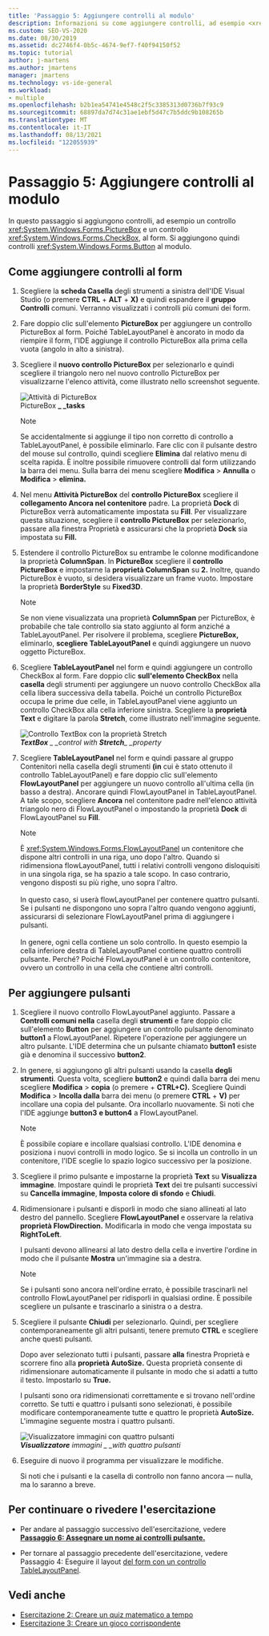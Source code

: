 ```yaml
---
title: 'Passaggio 5: Aggiungere controlli al modulo'
description: Informazioni su come aggiungere controlli, ad esempio <xref:System.Windows.Forms.PictureBox> un controllo e un controllo , al <xref:System.Windows.Forms.CheckBox> form.
ms.custom: SEO-VS-2020
ms.date: 08/30/2019
ms.assetid: dc2746f4-0b5c-4674-9ef7-f40f94150f52
ms.topic: tutorial
author: j-martens
ms.author: jmartens
manager: jmartens
ms.technology: vs-ide-general
ms.workload:
- multiple
ms.openlocfilehash: b2b1ea54741e4548c2f5c3385313d0736b7f93c9
ms.sourcegitcommit: 68897da7d74c31ae1ebf5d47c7b5ddc9b108265b
ms.translationtype: MT
ms.contentlocale: it-IT
ms.lasthandoff: 08/13/2021
ms.locfileid: "122055939"
---
```

# <a name="step-5-add-controls-to-your-form"></a>Passaggio 5: Aggiungere controlli al modulo

In questo passaggio si aggiungono controlli, ad esempio un controllo <xref:System.Windows.Forms.PictureBox> e un controllo <xref:System.Windows.Forms.CheckBox>, al form. Si aggiungono quindi controlli <xref:System.Windows.Forms.Button> al modulo.

## <a name="how-to-add-controls-to-your-form"></a>Come aggiungere controlli al form

1. Scegliere la **scheda Casella** degli strumenti a sinistra dell'IDE Visual Studio (o premere **CTRL** + **ALT** + **X)** e quindi espandere il **gruppo Controlli** comuni. Verranno visualizzati i controlli più comuni dei form.

1. Fare doppio clic sull'elemento **PictureBox** per aggiungere un controllo PictureBox al form. Poiché TableLayoutPanel è ancorato in modo da riempire il form, l'IDE aggiunge il controllo PictureBox alla prima cella vuota (angolo in alto a sinistra).

1. Scegliere il **nuovo controllo PictureBox** per selezionarlo e quindi scegliere il triangolo nero nel nuovo controllo PictureBox per visualizzarne l'elenco attività, come illustrato nello screenshot seguente.

    ![Attività di PictureBox](../ide/media/express_pictureboxtasks.png)<br/>PictureBox **_ _tasks**

    > [!NOTE]
    > Se accidentalmente si aggiunge il tipo non corretto di controllo a TableLayoutPanel, è possibile eliminarlo. Fare clic con il pulsante destro del mouse sul controllo, quindi scegliere **Elimina** dal relativo menu di scelta rapida. È inoltre possibile rimuovere controlli dal form utilizzando la barra dei menu. Sulla barra dei menu scegliere **Modifica**  >  **Annulla** o **Modifica**  >  **elimina.**

1. Nel menu **Attività PictureBox** del **controllo PictureBox** scegliere il **collegamento Ancora nel contenitore** padre. La proprietà **Dock** di PictureBox verrà automaticamente impostata su **Fill**. Per visualizzare questa situazione, scegliere il **controllo PictureBox** per selezionarlo, passare alla finestra Proprietà e assicurarsi che la proprietà **Dock** sia impostata su **Fill.** 

1. Estendere il controllo PictureBox su entrambe le colonne modificandone la proprietà **ColumnSpan**. In **PictureBox** scegliere il **controllo PictureBox** e impostarne la **proprietà ColumnSpan** su **2.** Inoltre, quando PictureBox è vuoto, si desidera visualizzare un frame vuoto. Impostare la proprietà **BorderStyle** su **Fixed3D**.

    > [!NOTE]
    > Se non viene visualizzata una proprietà **ColumnSpan** per PictureBox, è probabile che tale controllo sia stato aggiunto al form anziché a TableLayoutPanel. Per risolvere il problema, scegliere **PictureBox,** eliminarlo, **scegliere TableLayoutPanel** e quindi aggiungere un nuovo oggetto PictureBox.

1. Scegliere **TableLayoutPanel** nel form e quindi aggiungere un controllo CheckBox al form. Fare doppio clic **sull'elemento CheckBox** nella **casella** degli strumenti per aggiungere un nuovo controllo CheckBox alla cella libera successiva della tabella. Poiché un controllo PictureBox occupa le prime due celle, in TableLayoutPanel viene aggiunto un controllo CheckBox alla cella inferiore sinistra. Scegliere la **proprietà Text** e digitare la parola **Stretch**, come illustrato nell'immagine seguente.

    ![Controllo TextBox con la proprietà Stretch](../ide/media/express_pictureviewercheckbox.png)<br/>***TextBox** _ _control with* ***Stretch**_ _property*

1. Scegliere **TableLayoutPanel** nel form e quindi  passare al gruppo Contenitori nella casella degli strumenti **(in** cui è stato ottenuto il controllo TableLayoutPanel) e fare doppio clic sull'elemento **FlowLayoutPanel** per aggiungere un nuovo controllo all'ultima cella (in basso a destra). Ancorare quindi FlowLayoutPanel in TableLayoutPanel. A tale scopo, scegliere **Ancora** nel contenitore padre nell'elenco attività triangolo nero di FlowLayoutPanel o impostando la proprietà **Dock** di FlowLayoutPanel su **Fill**.

    > [!NOTE]
    > È <xref:System.Windows.Forms.FlowLayoutPanel> un contenitore che dispone altri controlli in una riga, uno dopo l'altro. Quando si ridimensiona flowLayoutPanel, tutti i relativi controlli vengono disloquisiti in una singola riga, se ha spazio a tale scopo. In caso contrario, vengono disposti su più righe, uno sopra l'altro. <br/><br/>In questo caso, si userà flowLayoutPanel per contenere quattro pulsanti. Se i pulsanti ne dispongono uno sopra l'altro quando vengono aggiunti, assicurarsi di selezionare FlowLayoutPanel prima di aggiungere i pulsanti. <br/><br/>In genere, ogni cella contiene un solo controllo. In questo esempio la cella inferiore destra di TableLayoutPanel contiene quattro controlli pulsante. Perché?  Poiché FlowLayoutPanel è un controllo contenitore, ovvero un controllo in una cella che contiene altri controlli.

## <a name="to-add-buttons"></a>Per aggiungere pulsanti

1. Scegliere il nuovo controllo FlowLayoutPanel aggiunto. Passare a **Controlli comuni nella** casella degli **strumenti** e fare doppio clic sull'elemento **Button** per aggiungere un controllo pulsante denominato **button1** a FlowLayoutPanel. Ripetere l'operazione per aggiungere un altro pulsante. L'IDE determina che un pulsante chiamato **button1** esiste già e denomina il successivo **button2**.

1. In genere, si aggiungono gli altri pulsanti usando la casella **degli strumenti**. Questa volta, scegliere **button2** e quindi dalla barra dei menu scegliere **Modifica**  >  **copia** (o premere  + **CTRL+C).** Scegliere Quindi **Modifica**  >  **Incolla dalla** barra dei menu (o premere **CTRL** + **V)** per incollare una copia del pulsante. Ora incollarlo nuovamente. Si noti che l'IDE aggiunge **button3** **e button4** a FlowLayoutPanel.

    > [!NOTE]
    > È possibile copiare e incollare qualsiasi controllo. L'IDE denomina e posiziona i nuovi controlli in modo logico. Se si incolla un controllo in un contenitore, l'IDE sceglie lo spazio logico successivo per la posizione.

1. Scegliere il primo pulsante e impostarne la proprietà **Text** su **Visualizza immagine**. Impostare quindi le proprietà **Text** dei tre pulsanti successivi su **Cancella immagine**, **Imposta colore di sfondo** e **Chiudi**.

1. Ridimensionare i pulsanti e disporli in modo che siano allineati al lato destro del pannello. Scegliere **FlowLayoutPanel** e osservare la relativa **proprietà FlowDirection.** Modificarla in modo che venga impostata su **RightToLeft**.

   I pulsanti devono allinearsi al lato destro della cella e invertire l'ordine in modo che il pulsante **Mostra** un'immagine sia a destra.

    > [!NOTE]
    > Se i pulsanti sono ancora nell'ordine errato, è possibile trascinarli nel controllo FlowLayoutPanel per ridisporli in qualsiasi ordine. È possibile scegliere un pulsante e trascinarlo a sinistra o a destra.

1. Scegliere il pulsante **Chiudi** per selezionarlo. Quindi, per scegliere contemporaneamente gli altri pulsanti, tenere premuto **CTRL** e scegliere anche questi pulsanti.

   Dopo aver selezionato tutti i pulsanti, passare **alla** finestra Proprietà e scorrere fino alla **proprietà AutoSize.** Questa proprietà consente di ridimensionare automaticamente il pulsante in modo che si adatti a tutto il testo. Impostarlo su **True.**

   I pulsanti sono ora ridimensionati correttamente e si trovano nell'ordine corretto. Se tutti e quattro i pulsanti sono selezionati, è possibile modificare contemporaneamente tutte e quattro le proprietà **AutoSize.** L'immagine seguente mostra i quattro pulsanti.

    ![Visualizzatore immagini con quattro pulsanti](../ide/media/express_autosize.png)<br/>***Visualizzatore** immagini _ _with quattro pulsanti*

1. Eseguire di nuovo il programma per visualizzare le modifiche.

   Si noti che i pulsanti e la casella di controllo non fanno ancora &mdash; nulla, ma lo saranno a breve.

## <a name="to-continue-or-review"></a>Per continuare o rivedere l'esercitazione

* Per andare al passaggio successivo dell'esercitazione, vedere **[Passaggio 6: Assegnare un nome ai controlli pulsante.](../ide/step-6-name-your-button-controls.md)**

* Per tornare al passaggio precedente dell'esercitazione, vedere Passaggio 4: Eseguire il layout [del form con un controllo TableLayoutPanel](../ide/step-4-lay-out-your-form-with-a-tablelayoutpanel-control.md).

## <a name="see-also"></a>Vedi anche

* [Esercitazione 2: Creare un quiz matematico a tempo](tutorial-2-create-a-timed-math-quiz.md)
* [Esercitazione 3: Creare un gioco corrispondente](tutorial-3-create-a-matching-game.md)
